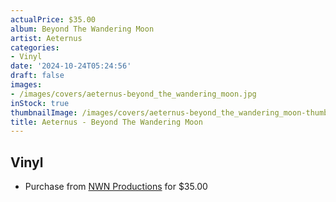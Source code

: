 ```yaml
---
actualPrice: $35.00
album: Beyond The Wandering Moon
artist: Aeternus
categories:
- Vinyl
date: '2024-10-24T05:24:56'
draft: false
images:
- /images/covers/aeternus-beyond_the_wandering_moon.jpg
inStock: true
thumbnailImage: /images/covers/aeternus-beyond_the_wandering_moon-thumb.jpg
title: Aeternus - Beyond The Wandering Moon
---
```


## Vinyl
* Purchase from [NWN Productions](http://shop.nwnprod.com/index.php?route=product/product&path=75&product_id=57106&sort=pd.name&order=ASC) for $35.00
